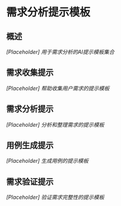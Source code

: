 # 需求分析提示模板

## 概述
*[Placeholder] 用于需求分析的AI提示模板集合*

## 需求收集提示
*[Placeholder] 帮助收集用户需求的提示模板*

## 需求分析提示
*[Placeholder] 分析和整理需求的提示模板*

## 用例生成提示
*[Placeholder] 生成用例的提示模板*

## 需求验证提示
*[Placeholder] 验证需求完整性的提示模板*